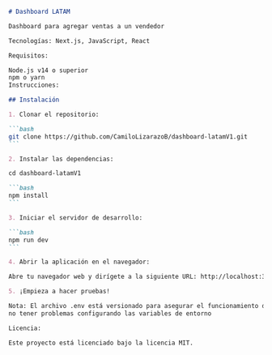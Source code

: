 ````markdown
# Dashboard LATAM

Dashboard para agregar ventas a un vendedor

Tecnologías: Next.js, JavaScript, React

Requisitos:

Node.js v14 o superior
npm o yarn
Instrucciones:

## Instalación

1. Clonar el repositorio:

```bash
git clone https://github.com/CamiloLizarazoB/dashboard-latamV1.git 
```

2. Instalar las dependencias:

cd dashboard-latamV1

```bash
npm install 
```

3. Iniciar el servidor de desarrollo:

```bash
npm run dev 
```

4. Abrir la aplicación en el navegador:

Abre tu navegador web y dirígete a la siguiente URL: http://localhost:3000

5. ¡Empieza a hacer pruebas!

Nota: El archivo .env está versionado para asegurar el funcionamiento de las pruebas y 
no tener problemas configurando las variables de entorno

Licencia:

Este proyecto está licenciado bajo la licencia MIT.
